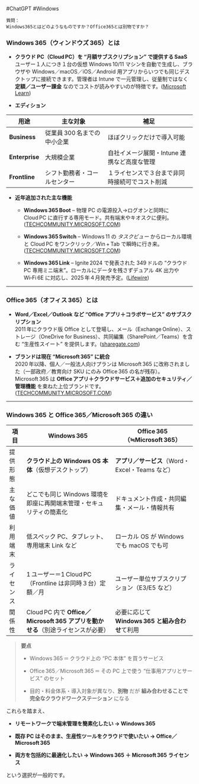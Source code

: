 #ChatGPT #Windows 

```
質問：
Windows365とはどのようなものですか？Office365とは別物ですか？
```

### Windows 365（ウィンドウズ 365）とは

- **クラウド PC（Cloud PC）を “月額サブスクリプション” で提供する SaaS**  
    ユーザー１人につき１台の仮想 Windows 10/11 マシンを自動で生成し、ブラウザや Windows／macOS／iOS／Android 用アプリからいつでも同じデスクトップに接続できます。管理者は Intune で一元管理し、従量制ではなく **定額／ユーザー課金** なのでコストが読みやすいのが特徴です。([Microsoft Learn](https://learn.microsoft.com/en-us/windows-365/overview "What is Windows 365? | Microsoft Learn"))
    
- **エディション**
    
| 用途             | 主な対象             | 補足                        |
| -------------- | ---------------- | ------------------------- |
| **Business**   | 従業員 300 名までの中小企業 | ほぼクリックだけで導入可能             |
| **Enterprise** | 大規模企業            | 自社イメージ展開・Intune 連携など高度な管理 |
| **Frontline**  | シフト勤務者・コールセンター   | １ライセンスで３台まで非同時接続可でコスト削減   |

- **近年追加された主な機能**
    
    - **Windows 365 Boot** – 物理 PC の電源投入→ログオンと同時に Cloud PC に直行する専用モード。共有端末やキオスクに便利。([TECHCOMMUNITY.MICROSOFT.COM](https://techcommunity.microsoft.com/blog/windows-itpro-blog/windows-365-boot-is-now-generally-available/3938441 "Windows 365 Boot is now generally available!  - Windows IT Pro Blog"))
        
    - **Windows 365 Switch** – Windows 11 の _タスクビュー_ からローカル環境と Cloud PC をワンクリック／Win + Tab で瞬時に行き来。([TECHCOMMUNITY.MICROSOFT.COM](https://techcommunity.microsoft.com/blog/windows-itpro-blog/windows-365-switch-is-now-generally-available/3938431?utm_source=chatgpt.com "Windows 365 Switch is now generally available! | Windows IT Pro Blog"))
        
    - **Windows 365 Link** – Ignite 2024 で発表された 349 ドルの “クラウド PC 専用ミニ端末”。ローカルにデータを残さずデュアル 4K 出力や Wi‑Fi 6E に対応し、2025 年４月発売予定。([Lifewire](https://www.lifewire.com/windows-365-link-mini-pc-8748075?utm_source=chatgpt.com "Unveiling the Windows 365 Link: A Cloud-Based Mini-PC for Businesses"))
        

---

### Office 365（オフィス 365）とは

- **Word／Excel／Outlook など “Office アプリ＋コラボサービス” のサブスクリプション**  
    2011 年にクラウド版 Office として登場し、メール（Exchange Online）、ストレージ（OneDrive for Business）、共同編集（SharePoint／Teams）を含む “生産性スイート” を提供します。([sharegate.com](https://sharegate.com/blog/microsoft-365-vs-office-365-key-differences "Microsoft 365 vs. Office 365: Key Differences"))
    
- **ブランドは現在 “Microsoft 365” に統合**  
    2020 年以降、個人／一般法人向けプランは Microsoft 365 に改称されました（一部政府／教育向け SKU にのみ Office 365 の名が残存）。Microsoft 365 は **Office アプリ＋クラウドサービス＋追加のセキュリティ／管理機能** を束ねた上位ブランドです。([TECHCOMMUNITY.MICROSOFT.COM](https://techcommunity.microsoft.com/discussions/microsoft-365/what-is-the-difference-between-office-365-and-microsoft-365/1101301 "What is the difference between Office 365 and Microsoft 365? | Microsoft Community Hub"))
    

---

### Windows 365 と Office 365／Microsoft 365 の違い

| 項目    | Windows 365                                               | Office 365（≒Microsoft 365）        |
| ----- | --------------------------------------------------------- | --------------------------------- |
| 提供形態  | **クラウド上の Windows OS 本体**（仮想デスクトップ）                        | **アプリ／サービス**（Word・Excel・Teams など） |
| 主な価値  | どこでも同じ Windows 環境を即座に再開端末管理・セキュリティの簡素化                    | ドキュメント作成・共同編集・メール・情報共有            |
| 利用端末  | 低スペック PC、タブレット、専用端末 Link など                               | ローカル OS が Windows でも macOS でも可    |
| ライセンス | 1 ユーザー＝1 Cloud PC（Frontline は非同時３台）定額／月                   | ユーザー単位サブスクリプション（E3/E5 など）         |
| 関係性   | Cloud PC 内で **Office／Microsoft 365 アプリを動かせる**（別途ライセンスが必要） | 必要に応じて **Windows 365 と組み合わせ**て利用  |

> **要点**
> 
> - Windows 365 ＝ クラウド上の “PC 本体” を買うサービス
>     
> - Office 365／Microsoft 365 ＝ その PC 上で使う “仕事用アプリとサービス” のセット
>     
> - 目的・料金体系・導入対象が異なり、**別物** だが **組み合わせることで完全なクラウドワークステーション** になる
>     

これらを踏まえ、

- **リモートワークで端末管理を簡素化したい → Windows 365**
    
- **既存 PC はそのまま、生産性ツールをクラウドで使いたい → Office／Microsoft 365**
    
- **両方を包括的に最適化したい → Windows 365 ＋ Microsoft 365 ライセンス**
    

という選択が一般的です。